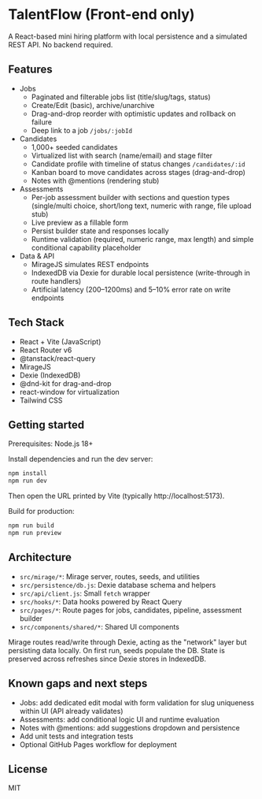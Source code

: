 # TalentFlow (Front-end only)

A React-based mini hiring platform with local persistence and a simulated REST API. No backend required.

## Features

- Jobs
  - Paginated and filterable jobs list (title/slug/tags, status)
  - Create/Edit (basic), archive/unarchive
  - Drag-and-drop reorder with optimistic updates and rollback on failure
  - Deep link to a job `/jobs/:jobId`
- Candidates
  - 1,000+ seeded candidates
  - Virtualized list with search (name/email) and stage filter
  - Candidate profile with timeline of status changes `/candidates/:id`
  - Kanban board to move candidates across stages (drag-and-drop)
  - Notes with @mentions (rendering stub)
- Assessments
  - Per-job assessment builder with sections and question types (single/multi choice, short/long text, numeric with range, file upload stub)
  - Live preview as a fillable form
  - Persist builder state and responses locally
  - Runtime validation (required, numeric range, max length) and simple conditional capability placeholder
- Data & API
  - MirageJS simulates REST endpoints
  - IndexedDB via Dexie for durable local persistence (write-through in route handlers)
  - Artificial latency (200–1200ms) and 5–10% error rate on write endpoints

## Tech Stack

- React + Vite (JavaScript)
- React Router v6
- @tanstack/react-query
- MirageJS
- Dexie (IndexedDB)
- @dnd-kit for drag-and-drop
- react-window for virtualization
- Tailwind CSS

## Getting started

Prerequisites: Node.js 18+

Install dependencies and run the dev server:

```cmd
npm install
npm run dev
```

Then open the URL printed by Vite (typically http://localhost:5173).

Build for production:

```cmd
npm run build
npm run preview
```

## Architecture

- `src/mirage/*`: Mirage server, routes, seeds, and utilities
- `src/persistence/db.js`: Dexie database schema and helpers
- `src/api/client.js`: Small `fetch` wrapper
- `src/hooks/*`: Data hooks powered by React Query
- `src/pages/*`: Route pages for jobs, candidates, pipeline, assessment builder
- `src/components/shared/*`: Shared UI components

Mirage routes read/write through Dexie, acting as the "network" layer but persisting data locally. On first run, seeds populate the DB. State is preserved across refreshes since Dexie stores in IndexedDB.

## Known gaps and next steps

- Jobs: add dedicated edit modal with form validation for slug uniqueness within UI (API already validates)
- Assessments: add conditional logic UI and runtime evaluation
- Notes with @mentions: add suggestions dropdown and persistence
- Add unit tests and integration tests
- Optional GitHub Pages workflow for deployment

## License

MIT
